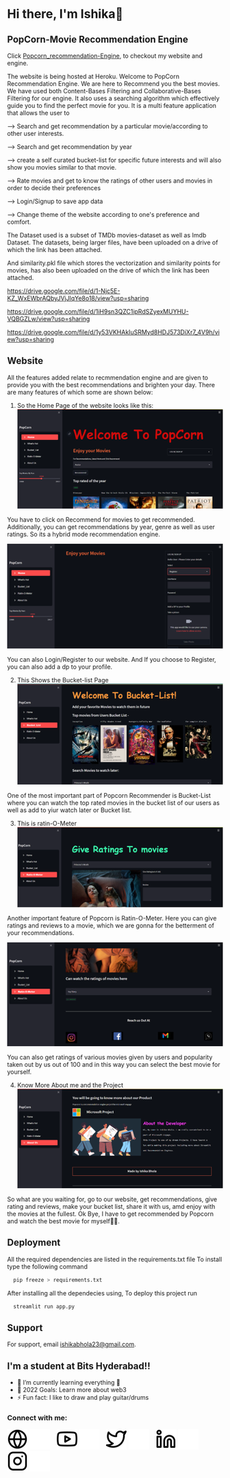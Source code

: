 # Hi there, I'm Ishika👋
## PopCorn-Movie Recommendation Engine
Click [Popcorn_recommendation-Engine](https://popcorn-movie-recommender.herokuapp.com/), to checkout my website and engine.

The website is being hosted at Heroku. Welcome to PopCorn Recommendation Engine. 
We are here to Recommend you the best movies. We have used both Content-Bases Filtering and Collaborative-Bases Filtering for our engine.
It also uses a searching algorithm which effectively guide you to find the perfect movie for you. It is a multi feature application that allows the user to 

--> Search and get recommendation by a particular movie/according to other user interests. 

--> Search and get recommendation by year 

--> create a self curated bucket-list for specific future interests and will also show you movies similar to that movie. 

--> Rate movies and get to know the ratings of other users and movies in order to decide their preferences 

--> Login/Signup to save app data 

--> Change theme of the website according to one's preference and comfort. 

The Dataset used is a subset of TMDb movies-dataset as well as Imdb Dataset. The datasets, being larger files, have been uploaded on a drive of which the link has been attached. 

And similarity.pkl file which stores the vectorization and similarity points for movies, has also been uploaded on the drive of which the link has been attached.

https://drive.google.com/file/d/1-Njc5E-KZ_WxEWbrAQbyJVjJlqYe8o18/view?usp=sharing

https://drive.google.com/file/d/1iH9sn3QZC1ipRdSZyexMUYHU-VQBGZLw/view?usp=sharing

https://drive.google.com/file/d/1y53VKHAkIuSRMyd8HDJ573DiXr7_4V9h/view?usp=sharing

## Website
All the features added relate to recmmendation engine and are given to provide you with the best recommendations and brighten your day.
There are many features of which some are shown below:

1. So the Home Page of the website looks like this:
[![website](./img/ss1.png)]()

You have to click on Recommend for movies to get recommended. Additionally, you can get recommendations by year, genre as well as user ratings.
So its a hybrid mode recommendation engine.

[![website](./img/ss5.png)]()

You can also Login/Register to our website. And If you choose to Register, you can also add a dp to your profile.

2. This Shows the Bucket-list Page
[![website](./img/ss2.png)]()

One of the most important part of Popcorn Recommender is Bucket-List where you can watch the top rated movies in the bucket list of our users as well as add to yiur watch later or Bucket list.

3. This is ratin-O-Meter
[![website](./img/ss3.png)]()

Another important feature of Popcorn is Ratin-O-Meter. Here you can give ratings and reviews to a movie, which we are gonna for the betterment of your recommendations.

[![website](./img/ss4.png)]()

You can also get ratings of various movies given by users and popularity taken out by us out of 100 and in this way you can select the best movie for yourself.

4. Know More About me and the Project
[![website](./img/ss6.png)]()

So what are you waiting for, go to our website, get recommendations, give rating and reviews, make your bucket list, share it with us, amd enjoy with the movies at the fullest. Ok Bye, I have to get recommended by Popcorn and watch the best movie for myself🌚🌚.

## Deployment

All the required dependencies are listed in the requirements.txt file To install type the following command
```bash
  pip freeze > requirements.txt
```
After installing all the dependecies using, To deploy this project run

```bash
  streamlit run app.py
```


## Support

For support, email ishikabhola23@gmail.com.

## I'm a student at Bits Hyderabad!!
- 🌱 I’m currently learning everything 🤣
- 🥅 2022 Goals: Learn more about web3
- ⚡ Fun fact: I like to draw and play guitar/drums

### Connect with me:

[![website](./img/globe-light.svg)]()
[![website](./img/globe-dark.svg)]()
&nbsp;&nbsp;
[![website](./img/youtube-light.svg)]()
[![website](./img/youtube-dark.svg)]()
&nbsp;&nbsp;
[![website](./img/twitter-light.svg)]()
[![website](./img/twitter-dark.svg)]()
&nbsp;&nbsp;
[![website](./img/linkedin-light.svg)]()
[![website](./img/linkedin-dark.svg)]()
&nbsp;&nbsp;
[![website](./img/instagram-light.svg)]()
[![website](./img/instagram-dark.svg)]()

